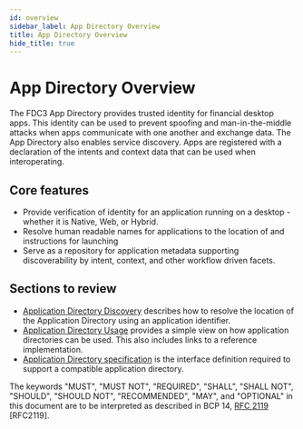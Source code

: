 ```yaml
---
id: overview
sidebar_label: App Directory Overview
title: App Directory Overview
hide_title: true
---
```


# App Directory Overview

The FDC3 App Directory provides trusted identity for financial desktop apps. This identity can be used to prevent spoofing and man-in-the-middle attacks when apps communicate with one another and exchange data. The App Directory also enables service discovery. Apps are registered with a declaration of the intents and context data that can be used when interoperating.

## Core features

- Provide verification of identity for an application running on a desktop - whether it is Native, Web, or Hybrid.
- Resolve human readable names for applications to the location of and instructions for launching
- Serve as a repository for application metadata supporting discoverability by intent, context, and other workflow driven facets.

## Sections to review

- [Application Directory Discovery](discovery.md) describes how to resolve the location of the Application Directory using an application identifier.
- [Application Directory Usage](usage.md) provides a simple view on how application directories can be used.  This also includes links to a reference implementation.
- [Application Directory specification](spec.md) is the interface definition required to support a compatible application directory.

The keywords "MUST", "MUST NOT", "REQUIRED", "SHALL", "SHALL NOT", "SHOULD", "SHOULD NOT", "RECOMMENDED", "MAY", and "OPTIONAL" in this document are to be interpreted as described in BCP 14, [RFC 2119](https://tools.ietf.org/id/draft-faltstrom-uri-11.html#RFC2119) [RFC2119].